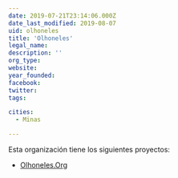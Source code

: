 ```yaml
---
date: 2019-07-21T23:14:06.000Z
date_last_modified: 2019-08-07
uid: olhoneles
title: 'Olhoneles'
legal_name: 
description: ''
org_type: 
website: 
year_founded: 
facebook: 
twitter: 
tags:

cities: 
  - Minas

---
```


Esta organización tiene los siguientes proyectos:

- [Olhoneles.Org](/proyectos/olhoneles-org)
